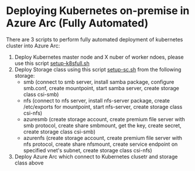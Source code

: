 # Deploying Kubernetes on-premise in Azure Arc (Fully Automated)

There are 3 scripts to perform fully automated deployment of kubernetes cluster into Azure Arc:
1. Deploy Kubernetes master node and X nuber of worker ndoes, please use this script [setup-k8sfull.sh](https://github.com/bramyeni/bash-scripts/blob/main/setup-k8sfull.sh )
2. Deploy Storage class using this script [setup-sc.sh](https://github.com/bramyeni/bash-scripts/blob/main/setup-sc.sh) from the following storage:
   - smb (connect to smb server, install samba package, configure smb.conf, create mountpoint, start samba server, create storage class csi-smb)
   - nfs (connect to nfs server, install nfs-server package, create /etc/exports for mountpoint, start nfs-server, create storage class csi-nfs)
   - azuresmb (create storage account, create premium file server with smb protocol, create share smbmount, get the key, create secret, create storage class csi-smb)
   - azurenfs (create storage account, create premium file server with nfs protocol, create share nfsmount, create service endpoint on specified vnet's subnet, create storage class csi-nfs)
3. Deploy Azure Arc which connect to Kubernetes clusetr and storage class above 
